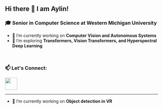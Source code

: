 
## Hi there 👋 I am Aylin! 

### 🎓 Senior in Computer Science at Western Michigan University  
- 🔭 I’m currently working on **Computer Vision and Autonomous Systems**  
- 🌱 I’m exploring **Transformers, Vision Transformers, and Hyperspectral Deep Learning** 
<br/>

### 📫 Let's Connect:
<a href="https://www.linkedin.com/in/aylin-aytemiz-b8a650183/"><img src="https://www.vectorlogo.zone/logos/linkedin/linkedin-icon.svg" width="40" height="40"/></a>

---

- 🔭 I’m currently working on **Object detection in VR** 
